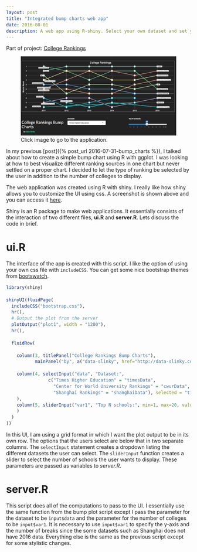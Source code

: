 ```yaml
---
layout: post
title: "Integrated bump charts web app"
date: 2016-08-01
description: A web app using R-shiny. Select your own dataset and set your own parameter!
---
```


Part of project: [College Rankings](http://data-slinky.com/project/3_College_rankings/)

<figure>
 <a href="https://data-slinky.shinyapps.io/BumpCharts/" target="_blank">
  <img src="/img/BumpChartsApp.png" alt="Bump chart" style="max-width:100%;"/>
</a>
 <div class="col caption">Click image to go to the application. </div>
</figure>

In my previous [post]({% post_url 2016-07-31-bump_charts %}), I talked about how to create 
a simple bump chart using R with ggplot. I was looking at how to best visualize different 
ranking sources in one chart but never settled on a proper chart. I decided to let the 
type of ranking be selected by the user in addition to the number of colleges to display.

The web application was created using R with shiny. I really like how shiny allows you to 
customize the UI using css. A screenshot is shown above and you can access it 
[here](https://data-slinky.shinyapps.io/BumpCharts/).

Shiny is an R package to make web applications. It essentially consists of the interaction 
of two different files, __ui.R__ and __server.R__. Lets discuss the code in brief.

# ui.R

The interface of the app is created with this script. I like the option of using your own 
css file with `includeCSS`. You can get some nice bootstrap themes from 
[bootswatch](https://bootswatch.com/).

```R
library(shiny)

shinyUI(fluidPage(
  includeCSS("bootstrap.css"),
  hr(),
  # Output the plot from the server
  plotOutput("plot1", width = "1200"),
  hr(),
  
  fluidRow(
    
    column(3, titlePanel("College Rankings Bump Charts"), 
           mainPanel("by", a("data-slinky", href="http://data-slinky.com/project/3_College_rankings/"))),
    
    column(4, selectInput("data", "Dataset:",
                c("Times Higher Education" = "timesData",
                  "Center for World University Rankings" = "cwurData",
                  "Shanghai Rankings" = "shanghaiData"), selected = "timesData")
    ),
    column(5, sliderInput("var1", "Top N schools:", min=1, max=20, value=10)
    )
  )
))
```

In this UI, I am using a grid format in which I want the plot output to be in its own row. 
The options that the users select are below that in two separate columns. The `selectInput` 
statement creates a dropdown listing the different datasets the user can select. The 
`sliderInput` function creates a slider to select the number of schools the user wants to 
display. These parameters are passed as variables to _server.R_.

# server.R

This script does all of the computations to pass to the UI. I essentially use the same 
function from the bump plot script except I pass the parameter for the dataset to be 
`input$data` and the parameter for the number of colleges to be `input$var1`. It is necessary 
to use `input$var1` to specify the y-axis and the number of breaks since the some datasets 
such as Shanghai does not have 2016 data. Everything else is the same as the previous script 
except for some stylistic changes.